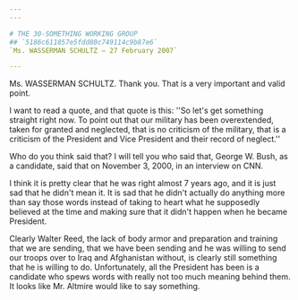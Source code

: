 ```yaml
---
---

# THE 30-SOMETHING WORKING GROUP
## `5186c611857e5fdd80c749114c9b87e6`
`Ms. WASSERMAN SCHULTZ — 27 February 2007`

---
```



Ms. WASSERMAN SCHULTZ. Thank you. That is a very important and valid 
point.

I want to read a quote, and that quote is this: ''So let's get 
something straight right now. To point out that our military has been 
overextended, taken for granted and neglected, that is no criticism of 
the military, that is a criticism of the President and Vice President 
and their record of neglect.''

Who do you think said that? I will tell you who said that, George W. 
Bush, as a candidate, said that on November 3, 2000, in an interview on 
CNN.

I think it is pretty clear that he was right almost 7 years ago, and 
it is just sad that he didn't mean it. It is sad that he didn't 
actually do anything more than say those words instead of taking to 
heart what he supposedly believed at the time and making sure that it 
didn't happen when he became President.

Clearly Walter Reed, the lack of body armor and preparation and 
training that we are sending, that we have been sending and he was 
willing to send our troops over to Iraq and Afghanistan without, is 
clearly still something that he is willing to do. Unfortunately, all 
the President has been is a candidate who spews words with really not 
too much meaning behind them. It looks like Mr. Altmire would like to 
say something.